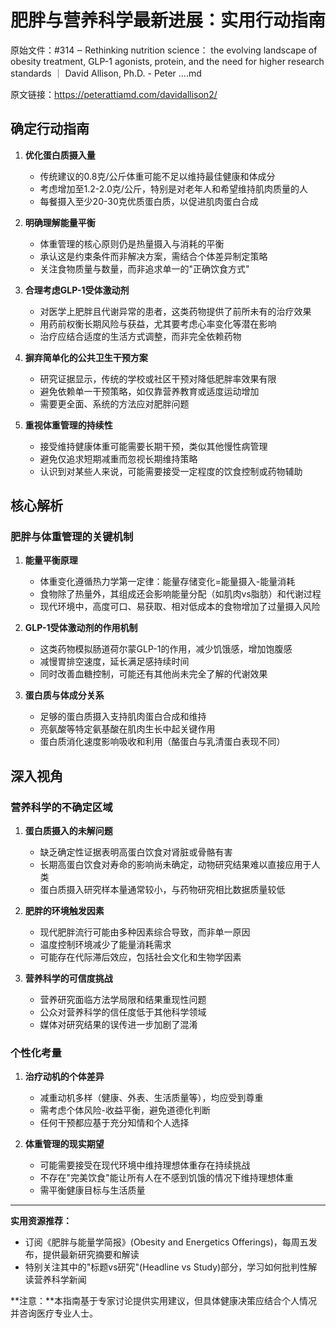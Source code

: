 # 肥胖与营养科学最新进展：实用行动指南

原始文件：#314 ‒ Rethinking nutrition science： the evolving landscape of obesity treatment, GLP-1 agonists, protein, and the need for higher research standards ｜ David Allison, Ph.D. - Peter ….md

原文链接：https://peterattiamd.com/davidallison2/

<YouTube videoId="ilMWQBb_qVY" />

## 确定行动指南

1. **优化蛋白质摄入量**
   - 传统建议的0.8克/公斤体重可能不足以维持最佳健康和体成分
   - 考虑增加至1.2-2.0克/公斤，特别是对老年人和希望维持肌肉质量的人
   - 每餐摄入至少20-30克优质蛋白质，以促进肌肉蛋白合成

2. **明确理解能量平衡**
   - 体重管理的核心原则仍是热量摄入与消耗的平衡
   - 承认这是约束条件而非解决方案，需结合个体差异制定策略
   - 关注食物质量与数量，而非追求单一的"正确饮食方式"

3. **合理考虑GLP-1受体激动剂**
   - 对医学上肥胖且代谢异常的患者，这类药物提供了前所未有的治疗效果
   - 用药前权衡长期风险与获益，尤其要考虑心率变化等潜在影响
   - 治疗应结合适度的生活方式调整，而非完全依赖药物

4. **摒弃简单化的公共卫生干预方案**
   - 研究证据显示，传统的学校或社区干预对降低肥胖率效果有限
   - 避免依赖单一干预策略，如仅靠营养教育或适度运动增加
   - 需要更全面、系统的方法应对肥胖问题

5. **重视体重管理的持续性**
   - 接受维持健康体重可能需要长期干预，类似其他慢性病管理
   - 避免仅追求短期减重而忽视长期维持策略
   - 认识到对某些人来说，可能需要接受一定程度的饮食控制或药物辅助

## 核心解析

### 肥胖与体重管理的关键机制

1. **能量平衡原理**
   - 体重变化遵循热力学第一定律：能量存储变化=能量摄入-能量消耗
   - 食物除了热量外，其组成还会影响能量分配（如肌肉vs脂肪）和代谢过程
   - 现代环境中，高度可口、易获取、相对低成本的食物增加了过量摄入风险

2. **GLP-1受体激动剂的作用机制**
   - 这类药物模拟肠道荷尔蒙GLP-1的作用，减少饥饿感，增加饱腹感
   - 减慢胃排空速度，延长满足感持续时间
   - 同时改善血糖控制，可能还有其他尚未完全了解的代谢效果

3. **蛋白质与体成分关系**
   - 足够的蛋白质摄入支持肌肉蛋白合成和维持
   - 亮氨酸等特定氨基酸在肌肉生长中起关键作用
   - 蛋白质消化速度影响吸收和利用（酪蛋白与乳清蛋白表现不同）

## 深入视角

### 营养科学的不确定区域

1. **蛋白质摄入的未解问题**
   - 缺乏确定性证据表明高蛋白饮食对肾脏或骨骼有害
   - 长期高蛋白饮食对寿命的影响尚未确定，动物研究结果难以直接应用于人类
   - 蛋白质摄入研究样本量通常较小，与药物研究相比数据质量较低

2. **肥胖的环境触发因素**
   - 现代肥胖流行可能由多种因素综合导致，而非单一原因
   - 温度控制环境减少了能量消耗需求
   - 可能存在代际滞后效应，包括社会文化和生物学因素

3. **营养科学的可信度挑战**
   - 营养研究面临方法学局限和结果重现性问题
   - 公众对营养科学的信任度低于其他科学领域
   - 媒体对研究结果的误传进一步加剧了混淆

### 个性化考量

1. **治疗动机的个体差异**
   - 减重动机多样（健康、外表、生活质量等），均应受到尊重
   - 需考虑个体风险-收益平衡，避免道德化判断
   - 任何干预都应基于充分知情和个人选择

2. **体重管理的现实期望**
   - 可能需要接受在现代环境中维持理想体重存在持续挑战
   - 不存在"完美饮食"能让所有人在不感到饥饿的情况下维持理想体重
   - 需平衡健康目标与生活质量

---

**实用资源推荐：**
- 订阅《肥胖与能量学简报》(Obesity and Energetics Offerings)，每周五发布，提供最新研究摘要和解读
- 特别关注其中的"标题vs研究"(Headline vs Study)部分，学习如何批判性解读营养科学新闻

**注意：**本指南基于专家讨论提供实用建议，但具体健康决策应结合个人情况并咨询医疗专业人士。